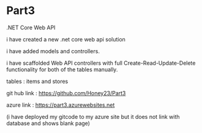 # Part3
.NET Core Web API 

i have created a new .net core web api solution

i have added models and controllers.

i have scaffolded Web API controllers with full Create-Read-Update-Delete functionality for both of the tables manually.

tables : items and stores

git hub link :  https://github.com/Honey23/Part3

azure link : https://part3.azurewebsites.net

(i have deployed my gitcode to my azure site but it does not link with database and shows blank page)
